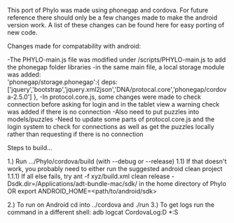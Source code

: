 This port of Phylo was made using phonegap and cordova. For future reference there should only be a few changes made to make the android version work. A list of these changes can be found here for easy porting of new code.

Changes made for compatability with android:

-The PHYLO-main.js file was modified under /scripts/PHYLO-main.js to add the phonegap folder libraries
-in the same main file, a local storage module was added:  
'phonegap/storage.phonegap':{
                deps:['jquery','bootstrap','jquery.xml2json','DNA/protocal.core','phonegap/cordova-2.5.0']
            },
-In protocol.core.js, some changes were made to check connection before asking for login and in the tablet view a warning check was added if there is no connection
-Also need to put puzzles into models/puzzles
-Need to update some parts of protocol.core.js and the login system to check for connections as well as get the puzzles locally rather than requesting if there is no connection


Steps to build...

1.) Run .../Phylo/cordova/build (with --debug or --release)
	1.1) If that doesn't work, you probably need to either run the suggested android clean project
	 1.1.1) If all else fails, try ant -f xyz/build.xml clean release -Dsdk.dir=/Applications/adt-bundle-mac/sdk/ in the home directory of Phylo  OR export ANDROID_HOME=<path/to/android/sdk>

2.) To run on Android cd into ../cordova and ./run
3.) To get logs run the command in a different shell: adb logcat CordovaLog:D *:S
